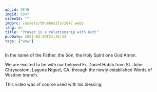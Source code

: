 ```yaml
---
wp_id: 2846
imgId: 2847
videoId: ""
imgSrc: /assets/thumbnails/2847.webp
lang: en
title: "Prayer is a relationship with God!"
pubDate: 2021-04-29T21:26:33
tags: ["wow"]
---
```


<!-- page: 6 -->

<p>In the name of the Father, the Son, the Holy Spirit one God Amen.</p>
<p>We are excited to be with our beloved Fr. Daniel Habib from St. John Chrysostom, Laguna Niguel, CA, through the newly established Words of Wisdom branch.</p>
<p>This video was of course used with his blessing.</p>
<p>&nbsp;</p>
